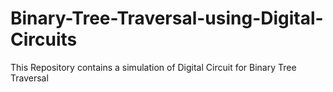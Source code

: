 # Binary-Tree-Traversal-using-Digital-Circuits
This Repository contains a simulation of Digital Circuit for  Binary Tree Traversal
